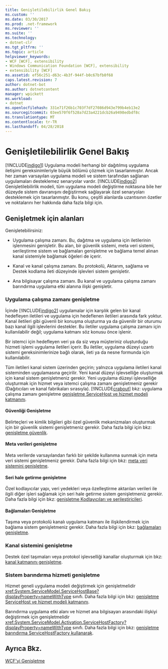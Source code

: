 ```yaml
---
title: Genişletilebilirlik Genel Bakış
ms.custom: ''
ms.date: 03/30/2017
ms.prod: .net-framework
ms.reviewer: ''
ms.suite: ''
ms.technology:
- dotnet-clr
ms.tgt_pltfrm: ''
ms.topic: article
helpviewer_keywords:
- WCF [WCF], extensibility
- Windows Communication Foundation [WCF], extensibility
- extensibility [WCF]
ms.assetid: ef56c251-d63c-4b3f-944f-b0c67bfb0f68
caps.latest.revision: 7
author: dotnet-bot
ms.author: dotnetcontent
manager: wpickett
ms.workload:
- dotnet
ms.openlocfilehash: 331e71f26b1c703f7df27086d943e799b4eb13e2
ms.sourcegitcommit: 03ee570f6f528a7d23a4221dcb26a9498edbdf8c
ms.translationtype: MT
ms.contentlocale: tr-TR
ms.lasthandoff: 04/28/2018
---
```

# <a name="introduction-to-extensibility"></a>Genişletilebilirlik Genel Bakış
[!INCLUDE[indigo1](../../../includes/indigo1-md.md)] Uygulama modeli herhangi bir dağıtılmış uygulama iletişimi gereksinimleriyle büyük bölümü çözmek için tasarlanmıştır. Ancak her zaman varsayılan uygulama modeli ve sistem tarafından sağlanan uygulamaları desteklemez senaryolar vardır. [!INCLUDE[indigo2](../../../includes/indigo2-md.md)] Genişletilebilirlik modeli, tüm uygulama modeli değiştirme noktasına bile her düzeyde sistem davranışını değiştirmek sağlayarak özel senaryoları desteklemek için tasarlanmıştır. Bu konu, çeşitli alanlarda uzantısının özetler ve noktalarını her hakkında daha fazla bilgi için.  
  
## <a name="areas-to-extend"></a>Genişletmek için alanları  
 Genişletebilirsiniz:  
  
-   Uygulama çalışma zamanı. Bu, dağıtma ve uygulama için iletilerinin işlenmesini genişletir. Bu alan, bir güvenlik sistemi, meta veri sistemi, serileştirme sistem ve bağlamaları genişletme ve bağlama temel alınan kanal sistemiyle bağlamak öğeleri de içerir.  
  
-   Kanal ve kanal çalışma zamanı. Bu protokolü, Aktarım, sağlama ve Destek kodlama ileti düzeyinde işlevleri sistem genişletir.  
  
-   Ana bilgisayar çalışma zamanı. Bu kanal ve uygulama çalışma zamanı barındırma uygulama etki alanına ilişki genişletir.  
  
### <a name="extending-the-application-runtime"></a>Uygulama çalışma zamanı genişletme  
 İçinde [!INCLUDE[indigo2](../../../includes/indigo2-md.md)] uygulamalar için karşılık gelen bir kanal hedefleyen iletileri ve uygulama için hedeflenen iletileri arasında fark yoktur. Kanal iletileri gibi güvenli bir konuşma oluşturma ya da güvenilir bir oturumu bazı kanal ilgili işlevlerini destekler. Bu iletiler uygulama çalışma zamanı için kullanılabilir değil; uygulama katmanı söz konusu önce işlenir.  
  
 Bir istemci için hedefleyen veri ya da siz veya müşteriniz oluşturduğu hizmeti işlemi uygulama iletileri içerir. Bu iletiler, uygulama düzeyi uzantı sistemi gereksinimlerinize bağlı olarak, ileti ya da nesne formunda için kullanılabilir.  
  
 Tüm iletileri kanal sistem üzerinden geçirin; yalnızca uygulama iletileri kanal sisteminden uygulamasına geçirilir. Yeni kanal düzeyi işlevselliğe oluşturmak için kanal sistem genişletmeniz gerekir. Yeni uygulama düzeyi işlevselliğe oluşturmak için hizmet veya istemci çalışma zamanı genişletmeniz gerekir (Dağıtıcıları ve kanal fabrikaları sırasıyla). [!INCLUDE[crabout](../../../includes/crabout-md.md)] bkz: uygulama çalışma zamanı genişletme [genişletme ServiceHost ve hizmet modeli katmanını](../../../docs/framework/wcf/extending/extending-servicehost-and-the-service-model-layer.md).  
  
#### <a name="extending-security"></a>Güvenliği Genişletme  
 Belirteçleri ve kimlik bilgileri gibi özel güvenlik mekanizmaları oluşturmak için bir güvenlik sistemi genişletmeniz gerekir. Daha fazla bilgi için bkz: [genişletme güvenlik](../../../docs/framework/wcf/extending/extending-security.md).  
  
#### <a name="extending-metadata"></a>Meta verileri genişletme  
 Meta verilerde varsayılandan farklı bir şekilde kullanıma sunmak için meta veri sistemi genişletmeniz gerekir. Daha fazla bilgi için bkz: [meta veri sistemini genişletme](../../../docs/framework/wcf/extending/extending-the-metadata-system.md).  
  
#### <a name="extending-serialization"></a>Seri hale getirme genişletme  
 Özel kodlayıcılar yapı, veri yedekleri veya özelleştirme aktarılan verileri ile ilgili diğer işleri sağlamak için seri hale getirme sistem genişletmeniz gerekir. Daha fazla bilgi için bkz: [genişletme Kodlayıcıları ve serileştiricileri](../../../docs/framework/wcf/extending/extending-encoders-and-serializers.md).  
  
#### <a name="extending-bindings"></a>Bağlamaları Genişletme  
 Taşıma veya protokolü kanalı uygulama katmanı ile ilişkilendirmek için bağlama sistem genişletmeniz gerekir. Daha fazla bilgi için bkz: [bağlamaları genişletme](../../../docs/framework/wcf/extending/extending-bindings.md).  
  
### <a name="extending-the-channel-system"></a>Kanal sistemini genişletme  
 Destek özel taşımaları veya protokol işlevselliği kanallar oluşturmak için bkz: [kanal katmanını genişletme](../../../docs/framework/wcf/extending/extending-the-channel-layer.md).  
  
### <a name="extending-the-service-hosting-system"></a>Sistem barındırma hizmeti genişletme  
 Hizmet geneli uygulama modeli değiştirmek için genişletmelidir <xref:System.ServiceModel.ServiceHostBase?displayProperty=nameWithType> sınıfı. Daha fazla bilgi için bkz: [genişletme ServiceHost ve hizmet modeli katmanını](../../../docs/framework/wcf/extending/extending-servicehost-and-the-service-model-layer.md).  
  
 Barındırma uygulama etki alanı ve hizmet ana bilgisayarı arasındaki ilişkiyi değiştirmek için genişletmelidir <xref:System.ServiceModel.Activation.ServiceHostFactory?displayProperty=nameWithType> sınıfı. Daha fazla bilgi için bkz: [genişletme barındırma ServiceHostFactory kullanarak](../../../docs/framework/wcf/extending/extending-hosting-using-servicehostfactory.md).  
  
## <a name="see-also"></a>Ayrıca Bkz.  
 [WCF'yi Genişletme](../../../docs/framework/wcf/extending/index.md)
